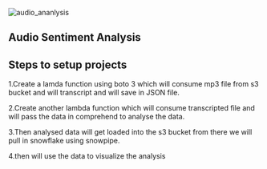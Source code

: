 ![audio_ananlysis](https://user-images.githubusercontent.com/92753984/211182576-6ee0c82a-fe3d-495c-bb8b-a77e54b993f0.png)

## Audio Sentiment Analysis


## Steps to setup projects

1.Create a lamda function using boto 3 which will consume mp3 file from s3 bucket and will transcript and will save in JSON file.

2.Create another lambda function which will consume transcripted file and will pass the data in comprehend to analyse the data.

3.Then analysed data will get loaded into the s3 bucket from there we will pull in snowflake using snowpipe.

4.then will use the data to visualize the analysis
